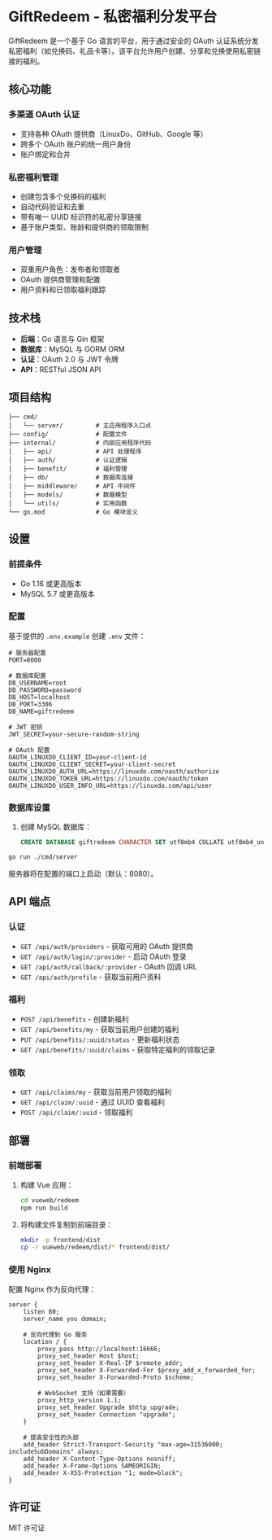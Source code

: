 # GiftRedeem - 私密福利分发平台

GiftRedeem 是一个基于 Go 语言的平台，用于通过安全的 OAuth 认证系统分发私密福利（如兑换码、礼品卡等）。该平台允许用户创建、分享和兑换使用私密链接的福利。

## 核心功能

### 多渠道 OAuth 认证
- 支持各种 OAuth 提供商（LinuxDo、GitHub、Google 等）
- 跨多个 OAuth 账户的统一用户身份
- 账户绑定和合并

### 私密福利管理
- 创建包含多个兑换码的福利
- 自动代码验证和去重
- 带有唯一 UUID 标识符的私密分享链接
- 基于账户类型、账龄和提供商的领取限制

### 用户管理
- 双重用户角色：发布者和领取者
- OAuth 提供商管理和配置
- 用户资料和已领取福利跟踪

## 技术栈

- **后端**：Go 语言与 Gin 框架
- **数据库**：MySQL 与 GORM ORM
- **认证**：OAuth 2.0 与 JWT 令牌
- **API**：RESTful JSON API

## 项目结构

```
├── cmd/
│   └── server/         # 主应用程序入口点
├── config/             # 配置文件
├── internal/           # 内部应用程序代码
│   ├── api/            # API 处理程序
│   ├── auth/           # 认证逻辑
│   ├── benefit/        # 福利管理
│   ├── db/             # 数据库连接
│   ├── middleware/     # API 中间件
│   ├── models/         # 数据模型
│   └── utils/          # 实用函数
└── go.mod              # Go 模块定义
```

## 设置

### 前提条件

- Go 1.16 或更高版本
- MySQL 5.7 或更高版本

### 配置

基于提供的 `.env.example` 创建 `.env` 文件：

```env
# 服务器配置
PORT=8080

# 数据库配置
DB_USERNAME=root
DB_PASSWORD=password
DB_HOST=localhost
DB_PORT=3306
DB_NAME=giftredeem

# JWT 密钥
JWT_SECRET=your-secure-random-string

# OAuth 配置
OAUTH_LINUXDO_CLIENT_ID=your-client-id
OAUTH_LINUXDO_CLIENT_SECRET=your-client-secret
OAUTH_LINUXDO_AUTH_URL=https://linuxdo.com/oauth/authorize
OAUTH_LINUXDO_TOKEN_URL=https://linuxdo.com/oauth/token
OAUTH_LINUXDO_USER_INFO_URL=https://linuxdo.com/api/user
```

### 数据库设置

1. 创建 MySQL 数据库：
   ```sql
   CREATE DATABASE giftredeem CHARACTER SET utf8mb4 COLLATE utf8mb4_unicode_ci;
   ```


```bash
go run ./cmd/server
```

服务器将在配置的端口上启动（默认：8080）。

## API 端点

### 认证

- `GET /api/auth/providers` - 获取可用的 OAuth 提供商
- `GET /api/auth/login/:provider` - 启动 OAuth 登录
- `GET /api/auth/callback/:provider` - OAuth 回调 URL
- `GET /api/auth/profile` - 获取当前用户资料

### 福利

- `POST /api/benefits` - 创建新福利
- `GET /api/benefits/my` - 获取当前用户创建的福利
- `PUT /api/benefits/:uuid/status` - 更新福利状态
- `GET /api/benefits/:uuid/claims` - 获取特定福利的领取记录

### 领取

- `GET /api/claims/my` - 获取当前用户领取的福利
- `GET /api/claim/:uuid` - 通过 UUID 查看福利
- `POST /api/claim/:uuid` - 领取福利

## 部署

### 前端部署
1. 构建 Vue 应用：
   ```bash
   cd vueweb/redeem
   npm run build
   ```

2. 将构建文件复制到前端目录：
   ```bash
   mkdir -p frontend/dist
   cp -r vueweb/redeem/dist/* frontend/dist/
   ```

### 使用 Nginx

配置 Nginx 作为反向代理：

```nginx
server {
    listen 80;
    server_name you domain;

    # 反向代理到 Go 服务
    location / {
        proxy_pass http://localhost:16666;
        proxy_set_header Host $host;
        proxy_set_header X-Real-IP $remote_addr;
        proxy_set_header X-Forwarded-For $proxy_add_x_forwarded_for;
        proxy_set_header X-Forwarded-Proto $scheme;
        
        # WebSocket 支持（如果需要）
        proxy_http_version 1.1;
        proxy_set_header Upgrade $http_upgrade;
        proxy_set_header Connection "upgrade";
    }
    
    # 提高安全性的头部
    add_header Strict-Transport-Security "max-age=31536000; includeSubDomains" always;
    add_header X-Content-Type-Options nosniff;
    add_header X-Frame-Options SAMEORIGIN;
    add_header X-XSS-Protection "1; mode=block";
}
```

## 许可证

MIT 许可证 